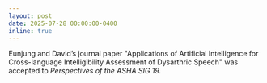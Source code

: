```yaml
---
layout: post
date: 2025-07-28 00:00:00-0400
inline: true
---
```


Eunjung and David&rsquo;s journal paper "Applications of Artificial Intelligence for Cross-language Intelligibility Assessment of Dysarthric Speech" was accepted to *Perspectives of the ASHA SIG 19.*
